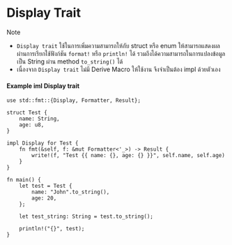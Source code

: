 # Display Trait

> [!NOTE]
>
> - `Display trait` ใช้ในการเพิ่มความสามารถให้กับ struct หรือ enum
>   ให้สามารถแสดงผลผ่านการเรียกใช้ฟังก์ชัน `format!` หรือ `println!` ได้
>   รวมถึงได้ความสามารถในการแปลงข้อมูลเป็น String ผ่าน method `to_string()` ได้
> - เนื่องจาก `Display trait` ไม่มี Derive Macro ให้ใช้งาน จึงจำเป็นต้อง impl ด้วยตัวเอง

#### Example iml Display trait

```rust, editable
use std::fmt::{Display, Formatter, Result};

struct Test {
    name: String,
    age: u8,
}

impl Display for Test {
    fn fmt(&self, f: &mut Formatter<'_>) -> Result {
        write!(f, "Test {{ name: {}, age: {} }}", self.name, self.age)
    }
}

fn main() {
    let test = Test {
        name: "John".to_string(),
        age: 20,
    };

    let test_string: String = test.to_string();

    println!("{}", test);
}
```
